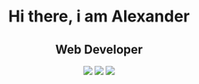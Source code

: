 <div id="header" align="center">
  <h1>Hi there, i am Alexander </h1>
  <h2> Web Developer</h2>
  <a href="https://t.me/Sandulyakaa" target="_blank" alt="telegram"><img src="https://img.shields.io/badge/-Telegram-090909?style=for-the-badge&logo=telegram&logoColor=27A0D9"></a>
   <a href="https://www.codewars.com/users/AleksandrSanduliak" target="_blank" alt="codewars"><img src="https://img.shields.io/badge/Codewars-B1361E?style=for-the-badge&logo=Codewars&logoColor=white"></a>
   <a href="vk.com/@id523550064" target="_blank" alt="VK"><img src="https://img.shields.io/badge/вконтакте-%232E87FB.svg?&style=for-the-badge&logo=vk&logoColor=white"></a>
</div>
